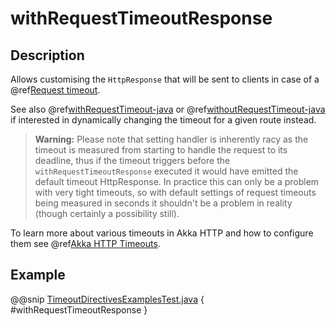 <a id="withrequesttimeoutresponse-java"></a>
# withRequestTimeoutResponse

## Description

Allows customising the `HttpResponse` that will be sent to clients in case of a @ref[Request timeout](../../../common/timeouts.md#request-timeout-java).

See also @ref[withRequestTimeout-java](withRequestTimeout.md#withrequesttimeout-java) or @ref[withoutRequestTimeout-java](withoutRequestTimeout.md#withoutrequesttimeout-java) if interested in dynamically changing the timeout
for a given route instead.

> **Warning:**
Please note that setting handler is inherently racy as the timeout is measured from starting to handle the request
to its deadline, thus if the timeout triggers before the `withRequestTimeoutResponse` executed it would have emitted
the default timeout HttpResponse.
In practice this can only be a problem with very tight timeouts, so with default settings
of request timeouts being measured in seconds it shouldn't be a problem in reality (though certainly a possibility still).

To learn more about various timeouts in Akka HTTP and how to configure them see @ref[Akka HTTP Timeouts](../../../common/timeouts.md#http-timeouts-java).

## Example

@@snip [TimeoutDirectivesExamplesTest.java](../../../../../../../test/java/docs/http/javadsl/server/directives/TimeoutDirectivesExamplesTest.java) { #withRequestTimeoutResponse }